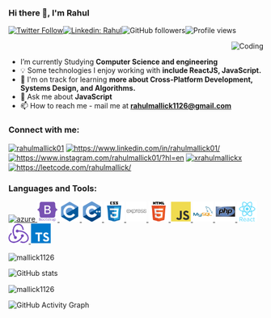 ### Hi there 👋, I'm Rahul
[![Twitter Follow](https://img.shields.io/twitter/follow/rahulmallick01?label=Follow)](https://twitter.com/intent/follow?screen_name=rahul,allick01)[![Linkedin: Rahul](https://img.shields.io/badge/-Rahul-blue?style=flat-square&logo=Linkedin&logoColor=white&link=https://www.linkedin.com/in/rahulmallick01/)](https://www.linkedin.com/in/rahulmallick01/)![GitHub followers](https://img.shields.io/github/followers/mallick1126?label=Follow&style=social)![Profile views](https://gpvc.arturio.dev/mallick1126) 

<img align="center" src="" />

<img alt="Coding" src="https://c.tenor.com/2uyENRmiUt0AAAAM/coding.gif" align="right"/>

-  I’m currently Studying **Computer Science and engineering**
- 💡 Some technologies I enjoy working with **include ReactJS, JavaScript.**
- 🌱 I'm on track for learning **more about Cross-Platform Development, Systems Design, and Algorithms.**
- 💬 Ask me about **JavaScript**
- 📫 How to reach me - mail me at **rahulmallick1126@gmail.com**

<h3 align="left">Connect with me:</h3>
<p align="left">
<a href="https://twitter.com/rahulmallick01" target="blank"><img align="center" src="https://raw.githubusercontent.com/rahuldkjain/github-profile-readme-generator/master/src/images/icons/Social/twitter.svg" alt="rahulmallick01" height="30" width="40" /></a>
<a href="https://linkedin.com/in/https://www.linkedin.com/in/rahulmallick01/" target="blank"><img align="center" src="https://raw.githubusercontent.com/rahuldkjain/github-profile-readme-generator/master/src/images/icons/Social/linked-in-alt.svg" alt="https://www.linkedin.com/in/rahulmallick01/" height="30" width="40" /></a>
<a href="https://instagram.com/https://www.instagram.com/rahulmallick01/?hl=en" target="blank"><img align="center" src="https://raw.githubusercontent.com/rahuldkjain/github-profile-readme-generator/master/src/images/icons/Social/instagram.svg" alt="https://www.instagram.com/rahulmallick01/?hl=en" height="30" width="40" /></a>
<a href="https://www.hackerrank.com/xrahulmallickx" target="blank"><img align="center" src="https://raw.githubusercontent.com/rahuldkjain/github-profile-readme-generator/master/src/images/icons/Social/hackerrank.svg" alt="xrahulmallickx" height="30" width="40" /></a>
<a href="https://www.leetcode.com/https://leetcode.com/rahulmallick/" target="blank"><img align="center" src="https://raw.githubusercontent.com/rahuldkjain/github-profile-readme-generator/master/src/images/icons/Social/leet-code.svg" alt="https://leetcode.com/rahulmallick/" height="30" width="40" /></a>
</p>

<h3 align="left">Languages and Tools:</h3>
<p align="left"> <a href="https://azure.microsoft.com/en-in/" target="_blank" rel="noreferrer"> <img src="https://www.vectorlogo.zone/logos/microsoft_azure/microsoft_azure-icon.svg" alt="azure" width="40" height="40"/> </a> <a href="https://getbootstrap.com" target="_blank" rel="noreferrer"> <img src="https://raw.githubusercontent.com/devicons/devicon/master/icons/bootstrap/bootstrap-plain-wordmark.svg" alt="bootstrap" width="40" height="40"/> </a> <a href="https://www.cprogramming.com/" target="_blank" rel="noreferrer"> <img src="https://raw.githubusercontent.com/devicons/devicon/master/icons/c/c-original.svg" alt="c" width="40" height="40"/> </a> <a href="https://www.w3schools.com/cpp/" target="_blank" rel="noreferrer"> <img src="https://raw.githubusercontent.com/devicons/devicon/master/icons/cplusplus/cplusplus-original.svg" alt="cplusplus" width="40" height="40"/> </a> <a href="https://www.w3schools.com/css/" target="_blank" rel="noreferrer"> <img src="https://raw.githubusercontent.com/devicons/devicon/master/icons/css3/css3-original-wordmark.svg" alt="css3" width="40" height="40"/> </a> <a href="https://expressjs.com" target="_blank" rel="noreferrer"> <img src="https://raw.githubusercontent.com/devicons/devicon/master/icons/express/express-original-wordmark.svg" alt="express" width="40" height="40"/> </a> <a href="https://www.w3.org/html/" target="_blank" rel="noreferrer"> <img src="https://raw.githubusercontent.com/devicons/devicon/master/icons/html5/html5-original-wordmark.svg" alt="html5" width="40" height="40"/> </a> <a href="https://developer.mozilla.org/en-US/docs/Web/JavaScript" target="_blank" rel="noreferrer"> <img src="https://raw.githubusercontent.com/devicons/devicon/master/icons/javascript/javascript-original.svg" alt="javascript" width="40" height="40"/> </a> <a href="https://www.mysql.com/" target="_blank" rel="noreferrer"> <img src="https://raw.githubusercontent.com/devicons/devicon/master/icons/mysql/mysql-original-wordmark.svg" alt="mysql" width="40" height="40"/> </a> <a href="https://www.php.net" target="_blank" rel="noreferrer"> <img src="https://raw.githubusercontent.com/devicons/devicon/master/icons/php/php-original.svg" alt="php" width="40" height="40"/> </a> <a href="https://reactjs.org/" target="_blank" rel="noreferrer"> <img src="https://raw.githubusercontent.com/devicons/devicon/master/icons/react/react-original-wordmark.svg" alt="react" width="40" height="40"/> </a> <a href="https://redux.js.org" target="_blank" rel="noreferrer"> <img src="https://raw.githubusercontent.com/devicons/devicon/master/icons/redux/redux-original.svg" alt="redux" width="40" height="40"/> </a> <a href="https://www.typescriptlang.org/" target="_blank" rel="noreferrer"> <img src="https://raw.githubusercontent.com/devicons/devicon/master/icons/typescript/typescript-original.svg" alt="typescript" width="40" height="40"/> </a> </p>

<p><img align="center" src="https://github-readme-stats.vercel.app/api/top-langs?username=mallick1126&show_icons=true&locale=en&layout=compact" alt="mallick1126" /></p>

![GitHub stats](https://github-readme-stats.vercel.app/api?username=mallick1126&show_icons=true&count_private=true)

<p><img align="center" src="https://github-readme-streak-stats.herokuapp.com/?user=mallick1126&" alt="mallick1126" /></p>

![GitHub Activity Graph](https://activity-graph.herokuapp.com/graph?username=mallick1126)  
